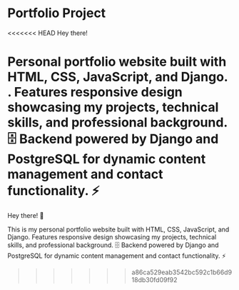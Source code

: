 # Portfolio Project

<<<<<<< HEAD
Hey there!

Personal portfolio website built with HTML, CSS, JavaScript, and Django. . Features responsive design showcasing my projects, technical skills, and professional background. 🗄️ Backend powered by Django and PostgreSQL for dynamic content management and contact functionality. ⚡
=======
Hey there! 👋

This is my personal portfolio website built with HTML, CSS, JavaScript, and Django. Features responsive design showcasing my projects, technical skills, and professional background. 🗄️ Backend powered by Django and PostgreSQL for dynamic content management and contact functionality. ⚡
>>>>>>> a86ca529eab3542bc592c1b66d918db30fd09f92

